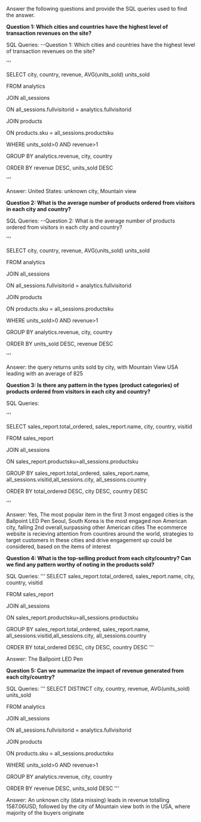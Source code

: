 Answer the following questions and provide the SQL queries used to find the answer.

    
**Question 1: Which cities and countries have the highest level of transaction revenues on the site?**


SQL Queries:
--Question 1: Which cities and countries have the highest level of transaction revenues on the site?

'''

SELECT city, country, revenue, AVG(units_sold) units_sold

FROM analytics

JOIN all_sessions

ON all_sessions.fullvisitorid = analytics.fullvisitorid 

JOIN products

ON products.sku = all_sessions.productsku

WHERE units_sold>0 AND revenue>1

GROUP BY analytics.revenue, city, country

ORDER BY revenue DESC, units_sold DESC

'''




Answer: United States: unknown city, Mountain view




**Question 2: What is the average number of products ordered from visitors in each city and country?**


SQL Queries: 
--Question 2: What is the average number of products ordered from visitors in each city and country? 

'''

SELECT city, country, revenue, AVG(units_sold) units_sold

FROM analytics

JOIN all_sessions

ON all_sessions.fullvisitorid = analytics.fullvisitorid 

JOIN products

ON products.sku = all_sessions.productsku

WHERE units_sold>0 AND revenue>1

GROUP BY analytics.revenue, city, country

ORDER BY units_sold DESC, revenue DESC

'''



Answer: 
the query returns units sold by city, with Mountain View USA leading with an average of 825


**Question 3: Is there any pattern in the types (product categories) of products ordered from visitors in each city and country?**


SQL Queries:

'''

SELECT  sales_report.total_ordered, sales_report.name, city, country, visitid

FROM sales_report

JOIN all_sessions

ON sales_report.productsku=all_sessions.productsku

GROUP BY sales_report.total_ordered, sales_report.name,  all_sessions.visitid,all_sessions.city, all_sessions.country

ORDER BY total_ordered DESC, city DESC, country DESC

'''

Answer:
Yes, 
The most popular item in the first 3 most engaged cities is the Ballpoint LED Pen
Seoul, South Korea is the most engaged non American city, falling 2nd overall,surpassing other American cities
The ecommerce website is recieving attention from countires around the world, strategies to target customers in these cities and drive engagement up could be considered, based on the items of interest




**Question 4: What is the top-selling product from each city/country? Can we find any pattern worthy of noting in the products sold?**


SQL Queries:
'''
SELECT  sales_report.total_ordered, sales_report.name, city, country, visitid

FROM sales_report

JOIN all_sessions

ON sales_report.productsku=all_sessions.productsku

GROUP BY sales_report.total_ordered, sales_report.name,  all_sessions.visitid,all_sessions.city, all_sessions.country

ORDER BY total_ordered DESC, city DESC, country DESC
'''


Answer: The Ballpoint LED Pen





**Question 5: Can we summarize the impact of revenue generated from each city/country?**

SQL Queries:
'''
SELECT DISTINCT city, country, revenue, AVG(units_sold) units_sold

FROM analytics

JOIN all_sessions

ON all_sessions.fullvisitorid = analytics.fullvisitorid 

JOIN products

ON products.sku = all_sessions.productsku

WHERE units_sold>0 AND revenue>1

GROUP BY analytics.revenue, city, country

ORDER BY revenue DESC, units_sold DESC
'''

Answer:
An unknown city (data missing) leads in revenue totalling 1587.06USD, followed by the city of Mountain view both in the USA, where majority of the buyers originate







